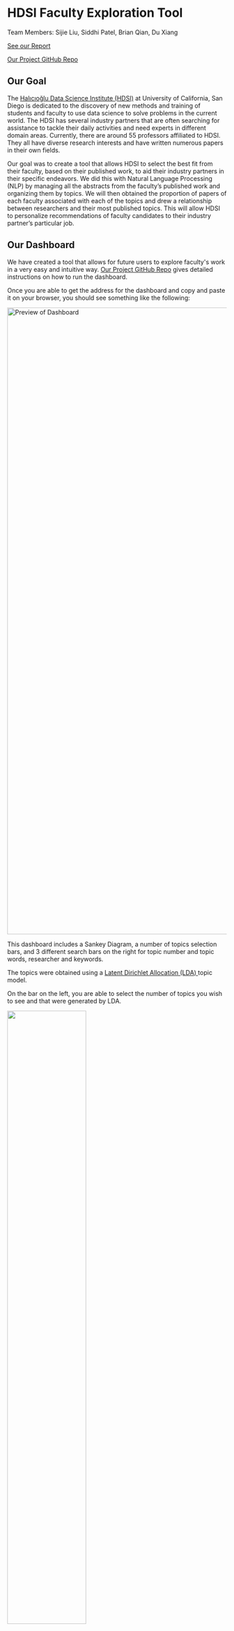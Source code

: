 # HDSI Faculty Exploration Tool

Team Members: Sijie Liu, Siddhi Patel, Brian Qian, Du Xiang

<a href="https://docs.google.com/document/d/1u6r-X8ZCbjC8UuSJau-DIbpBevjOWTVSEwI4qaLCmlI/edit?usp=sharing">See our Report</a>

<a href="https://github.com/IreneLiu2018/capstone_a14/tree/master/New_Vis">Our Project GitHub Repo</a>



## Our Goal 

The <a href="https://datascience.ucsd.edu/">Halıcıoğlu Data Science Institute (HDSI)</a> at University of California, San Diego is dedicated to the discovery of new methods and training of students and faculty to use data science to solve problems in the current world. The HDSI has several industry partners that are often searching for assistance to tackle their daily activities and need experts in different domain areas. Currently, there are around 55 professors affiliated to HDSI. They all have diverse research interests and have written numerous papers in their own fields. 

Our goal was to create a tool that allows HDSI to select the best fit from their faculty, based on their published work, to aid their industry partners in their specific endeavors. We did this with Natural Language Processing (NLP) by managing all the abstracts from the faculty’s published work and organizing them by topics. We will then obtained the proportion of papers of each faculty associated with each of the topics and drew a relationship between researchers and their most published topics. This will allow HDSI to personalize recommendations of faculty candidates to their industry partner’s particular job.
 
 
 
## Our Dashboard

We have created a tool that allows for future users to explore faculty's work in a very easy and intuitive way. <a href="https://github.com/IreneLiu2018/capstone_a14/tree/master/New_Vis">Our Project GitHub Repo</a> gives detailed instructions on how to run the dashboard.

Once you are able to get the address for the dashboard and copy and paste it on your browser, you should see something like the following:

<img width="1435" alt="Preview of Dashboard" src="image.png">

This dashboard includes a Sankey Diagram, a number of topics selection bars, and 3 different search bars on the right for topic number and topic words, researcher and keywords.

The topics were obtained using a  <a href="#Latent Dirichlet Allocation (LDA)"> Latent Dirichlet Allocation (LDA) </a> topic model. 

On the bar on the left, you are able to select the number of topics you wish to see and that were generated by LDA.

<img src="https://user-images.githubusercontent.com/59885990/156954831-75c51d6d-d6ac-4b67-b04c-7e0f2408f321.gif" width="60%">

On the Topic number bar, you are able to see the topic number along with its associated top words and the related field labels that we have added. 

<img src="https://user-images.githubusercontent.com/59885990/156953542-c4f5845f-dae1-4130-ac6c-4174de2b8936.gif" width="50%">

You are also able to select a particular researcher and all of their published papers will appear along with the topic number they are related too.

<img src="https://user-images.githubusercontent.com/59885990/156953967-e5428064-02eb-49b2-8f86-b0f9bc6873c8.gif" width="50%">

A word search can also be done and the related topics will show up as well.


## Data Collection

In order to obtain abstracts from HDSI faculty's publications, we used <a href = 'https://datanexus.ucsd.edu/analytic-data/dimensions.html'> Dimensions'</a> API. This website contains publications and academic journal articles and with their API we were able to obtain HDSI faculty researcher profiles.

We then obtained all of the abstracts available from these authors. For additional information not found on Dimensions, we utilized Google Scholar profiles. We complemented the data with both of these sites.

In our dashboard, you are able to select a particular author and if their Google Scholar profile has labels for their Field or Concentration, these will be displayed as shown on the image below. This makes it easier for the user to be more familiar with the author's work. 

<img width="707" alt="Google Scholar Labels on Dashboard" src="https://user-images.githubusercontent.com/59885990/156911881-2c0b967f-d0a0-4e33-987a-624a6ac0befc.png" class='center'>



## Abstracts as Data
We considered the use of abstracts as our main source of data since in scientific papers and publications, abstracts are a short summary of a completed research. After further exploration and topic modeling, we discovered that they are indeed representative of the author's general field.

It is important to mention that even though researchers might not use the exact words 'Machine Learning' on their abstract, our model detects words that are associated with the topic and the relationship between them and the field can be easily inferred. For added precision, we have added Related Field labels next to the words generated by the model.

  
## <a id="Latent Dirichlet Allocation (LDA)">Latent Dirichlet Allocation (LDA)</a>

Topic modeling provides methods for automatically organizing, understanding, searching, and summarizing large text corpora.

Latent Dirichlet Allocation (LDA) was used for our topic modeling. The LDA model can be represented by a graphical probabilistic model with three levels as shown in the following figure. The inner level represents the word level: **w** denotes a specific word in a particular document, while **z** denotes the specific topic sampled for that particular word. At the document level, **Θ** represents the topic distribution for a particular document. At the outer corpus level, **α** and **β** represents the document topic density and the word topic density, respectively.  LDA uses a generative probabilistic approach to model each topic as a mixture of a set of words and each document as a mixture of a set of topics.

![LDA](images/LDA.png)

Behind the scene, the LDA model takes the corpus of texts with the id2word indexes and transform them into document topic density matrix and word topic density matrix by repetitive probabilistic sampling. The document topic density matrix contains the **D** number of documents as rows, and **K** number of topics as columns. Each row represents the particular probability distribution over the generated topics for that particular document/article. The word topic density matrix contains **V** rows of unique words, and **K** as the number of columns. Then, each row of the matrix represents a probability distribution of topics for a particular word. With the two matrices, we are able to generate a list of top terms for each topic ranked by the probability distribution. And also we could extract the dominant topics for each terms by the measures in the document topic density matrix. 

As a result, by running the LDA model, we will be able to obtain several matrices: the word-topic matrix which represents each word with its associated topic distribution, the document-topic matrix which represents each document with its corresponding probability score, the author-topic matrix which aggregates from the document-topic matrices by the authors and the author-year-topic matrix which is obtained by aggregate further from author-topic matrix by year.

The difficulty lies in the choice of **K**, the number of generated topics. Because this is a unsupervised machine learning method, it requires human interpretation to account for the qualities of generated topics. We will be choosing the topics by running different **Ks** individually and compare results together.



## Topic Labelling
We obtained labels from LDA model, Google Scholar and Dimensions to categorize articles and faculty

- LDA: we used the labels from our trained LDA model to represent our topics. By ranking each word by their topic probabilities, we can get each topic's top relevant words.

![topic-words](images/topic_words.png)

- Google Scholar: we scraped the labels for each researcher from their Google Scholar pages. 

![google-scholar-labels](images/google-scholar-labels.png)

- Dimensions API: we gathered labels from Dimensions API and combined them with the LDA labels to optimize our labels for topics. (each topic gets the most frequent topic labels aggregated on the topic level)

<img src="images/topic_labels.jpg" width="80%">

## Maintaining a Workflow

As our tool aims to provide the information of faculty members at HDSI to facilitate the partnership with the industry, we hope that this tool can be always stay updated and robust to changes. Therefore, we designed a data pipeline that enables updates for our search tool:

- Data ETL: This part is done through an API call to the Dimensions database to extract the latest faculty publication data.
- Data Preprocess: This is the first part of data pipeline which cleans up the retrieved datasets and preprocess for the later modeling use.
- LDA Modeling: The second part of the pipeline is dedicated to the modeling process. Here, developers can modify the configuration to adjust the topic models and explore the topic results.
- Prepare Dashboard: Based on the selected models, the pipeline will run the appropriate models and generate the necessary files for the use of dashboard.
- Launch Dashboard: Once all the data and files are ready, the dashboard is ready to be launched.

This workflow can be traced in our Github repo, and our goal is to run through the pipeline once a year so that the latest information can be reflected on the dashboard.



## Easy Search Tool and Future Work

While our current dashboard has many useful functions that can offer great use cases for our Industry partners, we also wanted to imagine how we could integrate a more UI focused easy search tool on the HDSI website. So we created a <a href="https://www.figma.com/proto/WO5QJnJrALVwI2xu1NfgAg/Main?node-id=28%3A2&starting-point-node-id=28%3A2">Figma demo</a> demonstrating the features that we are further interested in exploring and testing for a broader target audience including those who many not be familiar with more advanced data visualizations like the sankey diagram.

<img width="707" alt="Search Tool" src="images/image.png" class='center'>

Thus our faculty exploration tool resembles a search bar like aesthetic that matches the current theme of the HDSI website with modern UI aspects and a navy and gold color scheme. The search bar tool will be helpful to explore the array of topics that each of our HDSI faculty members specializes in from microbiology to machine learning algorithms similar to the search by keyword function within our current dashboard. 

However our concept further extends to how we want our information to be displayed. So by adding profile pictures that coincide with each faculty member’s name, area of research, and their most relevant publications, our goal is to create a more intuitive layout that provides a greater amount of information within a quick glance. In addition, we also imagined a profile style page that expands upon each faculty member’s publications, abstracts, along with their article level topic, and contact information for easy access to the user. While this is still a work in progress, our next steps would be to further build upon the early stages of implementation using Html and RxJs with a future goal of integrating our faculty exploration tool on the HDSI website itself which would allow a wider audience to find suitable faculty members depending on what their specific needs are.





